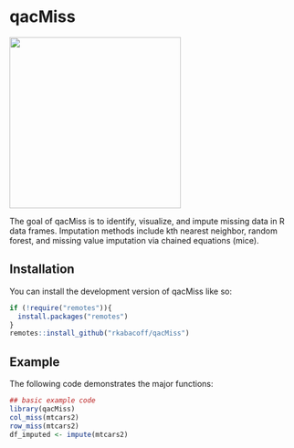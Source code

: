# qacMiss

<img src="image.jpg" width="300"/>

The goal of qacMiss is to identify, visualize, and impute missing data in R data frames. Imputation methods include kth nearest neighbor, random forest, and missing value imputation via chained equations (mice).

## Installation

You can install the development version of qacMiss like so:

``` r
if (!require("remotes")){
  install.packages("remotes")
}
remotes::install_github("rkabacoff/qacMiss")
```

## Example

The following code demonstrates the major functions:

``` r
## basic example code
library(qacMiss)
col_miss(mtcars2)
row_miss(mtcars2)
df_imputed <- impute(mtcars2)
```
